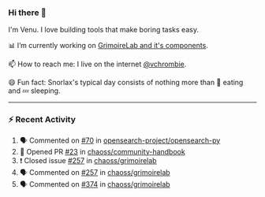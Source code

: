 ### Hi there 👋

I'm Venu. I love building tools that make boring tasks easy.

📊 I’m currently working on [GrimoireLab and it's components](https://chaoss.github.io/grimoirelab).

📫 How to reach me: I live on the internet [@vchrombie](https://www.google.co.in/search?q=vchrombie).

😄 Fun fact: Snorlax's typical day consists of nothing more than :doughnut: eating and :zzz: sleeping.

---

### :zap: Recent Activity

<!--START_SECTION:activity-->
1. 🗣 Commented on [#70](https://github.com/opensearch-project/opensearch-py/issues/70) in [opensearch-project/opensearch-py](https://github.com/opensearch-project/opensearch-py)
2. 💪 Opened PR [#23](https://github.com/chaoss/community-handbook/pull/23) in [chaoss/community-handbook](https://github.com/chaoss/community-handbook)
3. ❗️ Closed issue [#257](https://github.com/chaoss/grimoirelab/issues/257) in [chaoss/grimoirelab](https://github.com/chaoss/grimoirelab)
4. 🗣 Commented on [#257](https://github.com/chaoss/grimoirelab/issues/257) in [chaoss/grimoirelab](https://github.com/chaoss/grimoirelab)
5. 🗣 Commented on [#374](https://github.com/chaoss/grimoirelab/issues/374) in [chaoss/grimoirelab](https://github.com/chaoss/grimoirelab)
<!--END_SECTION:activity-->

<!--
**vchrombie/vchrombie** is a ✨ _special_ ✨ repository because its `README.md` (this file) appears on your GitHub profile.

Here are some ideas to get you started:

- 🔭 I’m currently working on ...
- 🌱 I’m currently learning ...
- 👯 I’m looking to collaborate on ...
- 🤔 I’m looking for help with ...
- 💬 Ask me about ...
- 📫 How to reach me: ...
- 😄 Pronouns: ...
- ⚡ Fun fact: ...
-->
